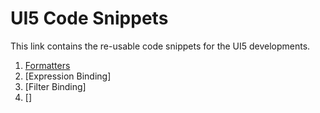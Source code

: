 # UI5 Code Snippets 

This link contains the re-usable code snippets for the UI5 developments. 

1. [Formatters](formatter)
2. [Expression Binding]
3. [Filter Binding]
4. []
